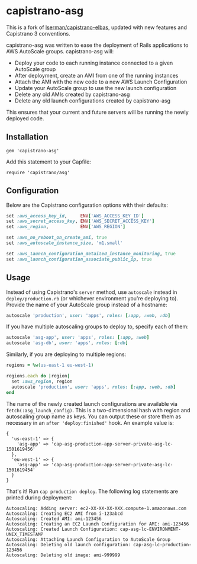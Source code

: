 # capistrano-asg

This is a fork of [lserman/capistrano-elbas](https://github.com/lserman/capistrano-elbas), updated with new features and Capistrano 3 conventions.

capistrano-asg was written to ease the deployment of Rails applications to AWS AutoScale groups. capistrano-asg will:

- Deploy your code to each running instance connected to a given AutoScale group
- After deployment, create an AMI from one of the running instances
- Attach the AMI with the new code to a new AWS Launch Configuration
- Update your AutoScale group to use the new launch configuration
- Delete any old AMIs created by capistrano-asg
- Delete any old launch configurations created by capistrano-asg

This ensures that your current and future servers will be running the newly deployed code.

## Installation

`gem 'capistrano-asg'`

Add this statement to your Capfile:

`require 'capistrano/asg'`

## Configuration

Below are the Capistrano configuration options with their defaults:

```ruby
set :aws_access_key_id,     ENV['AWS_ACCESS_KEY_ID']
set :aws_secret_access_key, ENV['AWS_SECRET_ACCESS_KEY']
set :aws_region,            ENV['AWS_REGION']

set :aws_no_reboot_on_create_ami, true
set :aws_autoscale_instance_size, 'm1.small'

set :aws_launch_configuration_detailed_instance_monitoring, true
set :aws_launch_configuration_associate_public_ip, true
```

## Usage

Instead of using Capistrano's `server` method, use `autoscale` instead in `deploy/production.rb` (or
whichever environment you're deploying to). Provide the name of your AutoScale group instead of a
hostname:

```ruby
autoscale 'production', user: 'apps', roles: [:app, :web, :db]
```

If you have multiple autoscaling groups to deploy to, specify each of them:

```ruby
autoscale 'asg-app', user: 'apps', roles: [:app, :web]
autoscale 'asg-db', user: 'apps', roles: [:db]
```

Similarly, if you are deploying to multiple regions:

```ruby
regions = %w(us-east-1 eu-west-1)

regions.each do |region|
  set :aws_region, region
  autoscale 'production', user: 'apps', roles: [:app, :web, :db]
end
```

The name of the newly created launch configurations are available via `fetch(:asg_launch_config)`.
This is a two-dimensional hash with region and autoscaling group name as keys.
You can output these or store them as necessary in an `after 'deploy:finished'` hook.
An example value is:

```
{
  'us-east-1' => {
    'asg-app' => 'cap-asg-production-app-server-private-asg-lc-1501619456'
  },
  'eu-west-1' => {
    'asg-app' => 'cap-asg-production-app-server-private-asg-lc-1501619454'
  }
}
```

That's it! Run `cap production deploy`. The following log statements are printed
during deployment:

```
Autoscaling: Adding server: ec2-XX-XX-XX-XXX.compute-1.amazonaws.com
Autoscaling: Creating EC2 AMI from i-123abcd
Autoscaling: Created AMI: ami-123456
Autoscaling: Creating an EC2 Launch Configuration for AMI: ami-123456
Autoscaling: Created Launch Configuration: cap-asg-lc-ENVIRONMENT-UNIX_TIMESTAMP
Autoscaling: Attaching Launch Configuration to AutoScale Group
Autoscaling: Deleting old launch configuration: cap-asg-lc-production-123456
Autoscaling: Deleting old image: ami-999999
```
